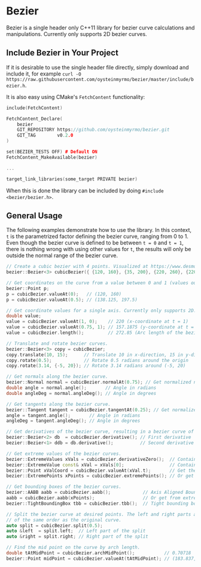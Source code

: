 # Bezier

Bezier is a single header only C++11 library for bezier curve calculations and manipulations. Currently only supports 2D bezier curves.

## Include Bezier in Your Project

If it is desirable to use the single header file directly, simply download and include it, for example `curl -O https://raw.githubusercontent.com/oysteinmyrmo/bezier/master/include/bezier.h`.

It is also easy using CMake's `FetchContent` functionality:

```c++
include(FetchContent)

FetchContent_Declare(
    bezier
    GIT_REPOSITORY https://github.com/oysteinmyrmo/bezier.git
    GIT_TAG        v0.2.0
)

set(BEZIER_TESTS OFF) # Default ON
FetchContent_MakeAvailable(bezier)

...

target_link_libraries(some_target PRIVATE bezier)
```

When this is done the library can be included by doing `#include <bezier/bezier.h>`.

## General Usage

The following examples demonstrate how to use the library. In this context, `t` is the parametrized factor defining the bezier curve, ranging from 0 to 1. Even though the bezier curve is defined to be between `t = 0` and `t = 1`, there is nothing wrong with using other values for `t`, the results will only be outside the normal range of the bezier curve.

```c++
// Create a cubic bezier with 4 points. Visualized at https://www.desmos.com/calculator/fivneeogmh
bezier::Bezier<3> cubicBezier({ {120, 160}, {35, 200}, {220, 260}, {220, 40} });

// Get coordinates on the curve from a value between 0 and 1 (values outside this range are also valid because of the way bezier curves are defined).
bezier::Point p;
p = cubicBezier.valueAt(0);   // (120, 160)
p = cubicBezier.valueAt(0.5); // (138.125, 197.5)

// Get coordinate values for a single axis. Currently only supports 2D.
double value;
value = cubicBezier.valueAt(1, 0);    // 220 (x-coordinate at t = 1)
value = cubicBezier.valueAt(0.75, 1); // 157.1875 (y-coordinate at t = 0.75)
value = cubicBezier.length();         // 272.85 (Arc length of the bezier curve)

// Translate and rotate bezier curves.
bezier::Bezier<3> copy = cubicBezier;
copy.translate(10, 15);      // Translate 10 in x-direction, 15 in y-direction
copy.rotate(0.5);            // Rotate 0.5 radians around the origin
copy.rotate(3.14, {-5, 20}); // Rotate 3.14 radians around (-5, 20)

// Get normals along the bezier curve.
bezier::Normal normal = cubicBezier.normalAt(0.75); // Get normalized normal at t = 0.75. Add false as second argument to disable normalization.
double angle = normal.angle();       // Angle in radians
double angleDeg = normal.angleDeg(); // Angle in degrees

// Get tangents along the bezier curve.
bezier::Tangent tangent = cubicBezier.tangentAt(0.25); // Get normalized tangent at t = 0.25. Add false as second argument to disable normalization.
angle = tangent.angle();       // Angle in radians
angleDeg = tangent.angleDeg(); // Angle in degrees

// Get derivatives of the bezier curve, resulting in a bezier curve of one order less.
bezier::Bezier<2> db  = cubicBezier.derivative(); // First derivative
bezier::Bezier<1> ddb = db.derivative();          // Second derivative

// Get extreme values of the bezier curves.
bezier::ExtremeValues xVals = cubicBezier.derivativeZero();  // Contains 3 extreme value locations: t = 0.186811984, t = 1.0 and t = 0.437850952
bezier::ExtremeValue const& xVal = xVals[0];                 // Contains t value and axis for the first extreme value
bezier::Point xValCoord = cubicBezier.valueAt(xVal.t);       // Get the coordinates for the first extreme value (97.6645355, 182.55565)
bezier::ExtremePoints xPoints = cubicBezier.extremePoints(); // Or get all the extreme points directly (includes 0 and 1)

// Get bounding boxes of the bezier curves.
bezier::AABB aabb = cubicBezier.aabb();            // Axis Aligned Bounding Box
aabb = cubicBezier.aabb(xPoints);                  // Or get from extreme points (if you already have them) to reduce calculation time
bezier::TightBoundingBox tbb = cubicBezier.tbb();  // Tight bounding box

// Split the bezier curve at desired points. The left and right parts are new bezier curves
// of the same order as the original curve.
auto split = cubicBezier.split(0.5);
auto &left  = split.left;  // Left part of the split
auto &right = split.right; // Right part of the split

// Find the mid point on the curve by arch length.
double tAtMidPoint = cubicBezier.archMidPoint();           // 0.70718
bezier::Point midPoint = cubicBezier.valueAt(tAtMidPoint); // (183.837, 168.768)
```
